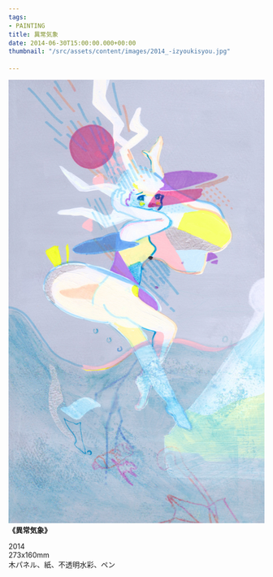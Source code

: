 ```yaml
---
tags:
- PAINTING
title: 異常気象
date: 2014-06-30T15:00:00.000+00:00
thumbnail: "/src/assets/content/images/2014_-izyoukisyou.jpg"

---
```

![](/src/assets/content/images/2014_-izyoukisyou.jpg)  
**《異常気象》**

2014  
273x160mm  
木パネル、紙、不透明水彩、ペン